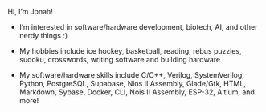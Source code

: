 Hi, I’m Jonah!
- I’m interested in software/hardware development, biotech, AI, and other nerdy things :)
<!-- I'm currently learning Nios II Assembly and React, and currently working on a GIS for stargazers in C++-->
- My hobbies include ice hockey, basketball, reading, rebus puzzles, sudoku, crosswords, writing software and building hardware

- My software/hardware skills include C/C++, Verilog, SystemVerilog, Python, PostgreSQL, Supabase, Nios II Assembly, Glade/Gtk, HTML, Markdown, Sybase, Docker, CLI, Nois II Assembly, ESP-32, Altium, and more!

<!---
jonahdiamond/jonahdiamond is a ✨ special ✨ repository because its `README.md` (this file) appears on your GitHub profile.
You can click the Preview link to take a look at your changes.
--->
